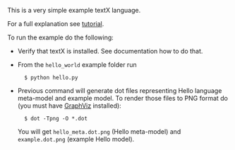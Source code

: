 This is a very simple example textX language.

For a full explanation see
[tutorial](http://igordejanovic.net/textX/tutorials/hello_world/).

To run the example do the following:

- Verify that textX is installed. See documentation how to do that.

- From the `hello_world` example folder run

        $ python hello.py

- Previous command will generate dot files representing Hello language
  meta-model and example model. To render those files to PNG format do (you
  must have [GraphViz](http://graphviz.org/) installed):

        $ dot -Tpng -O *.dot

  You will get `hello_meta.dot.png` (Hello meta-model) and `example.dot.png`
  (example Hello model).
